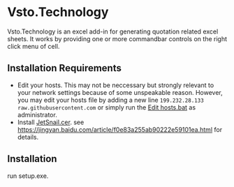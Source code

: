 # Vsto.Technology

Vsto.Technology is an excel add-in for generating quotation related excel sheets. It works by providing one or more commandbar controls on the right click menu of cell.

## Installation Requirements
- Edit your hosts. This may not be neccessary but strongly relevant to your network settings because of some unspeakable reason. However, you may edit your hosts file by adding a new line `199.232.28.133 raw.githubusercontent.com` or simply run the [Edit hosts.bat](https://github.com/Snailya/vsto-technology/releases/download/1.0.0.0/Edit.Hosts.bat) as administrator.
- Install [JetSnail.cer](https://github.com/Snailya/vsto-technology/releases/download/1.0.0.0/JetSnail.cer). see https://jingyan.baidu.com/article/f0e83a255ab90222e59101ea.html for details.

## Installation
run setup.exe.
